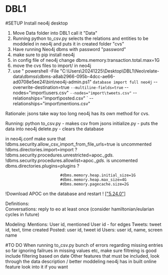 # DBL1
#SETUP
Install neo4j desktop
1. Move Data folder into DBL1 call it "Data"
2. Running python to_csv.py selects the relations and entities to be moddeled in neo4j and puts it in created folder "cvs"
3. Have running Neo4j dbms with password "password"
4. make sure to pip install neo4j
5. in config file of neo4j change dbms.memory.transaction.total.max=1G
6. move the cvs files to import/ in neo4j
7. use "   powershell -File "C:\Users\20241225\Desktop\DBL1\Neo\relate-data\dbmss\dbms-a8ab2966-095b-4dcc-ae66-ad0708e5ee24\bin\neo4j-admin.ps1" `
database import full neo4j `
--overwrite-destination=true `
--multiline-fields=true `
--nodes="import\users.csv" `
--nodes="import\tweets.csv" `
--relationships="import\posted.csv" `
--relationships="import\mentions.csv"
 

Rationale: 
jsons take way too long neo4j has its own method for cvs. 

Running: 
python to_csv.py - makes csv from jsons
initialize.py - puts the data into neo4j 
delete.py - clears the database

in neo4j.conf make sure that !dbms.security.allow_csv_import_from_file_urls=true is uncommented 
                            !dbms.directories.import=import ?
                            !dbms.security.procedures.unrestricted=apoc.*,gds.*
                            !dbms.security.procedures.allowlist=apoc.*,gds.* is uncomented
                            dbms.directories.plugins=plugins ?


                            #dbms.memory.heap.initial_size=1G
                            #dbms.memory.heap.max_size=4G
                            #dbms.memory.pagecache.size=2G
!Download APOC on the database and restart ! 	[\["5.24.0"\]](https://github.com/neo4j-contrib/neo4j-apoc-procedures/releases)


Definitions:    
Conversations: reply to eo at least once (consider hamiltonian/eularian cycles in future)

Modeling: 
    Mentions: User id, mentioned User id - for edges
    Tweets: tweet id, text, time created
    Posted: user id, tweet id 
    Users: user id, name, screen name



#TO DO
When running to_csv.py bunch of errors regarding missing entries 
so far ignoring failrues in missing values etc, make sure filtreing is good 
include filtering based on date 
Other features that must be included, look through the data description / better moddeling
neo4j has in built online feature look into it if you want 
